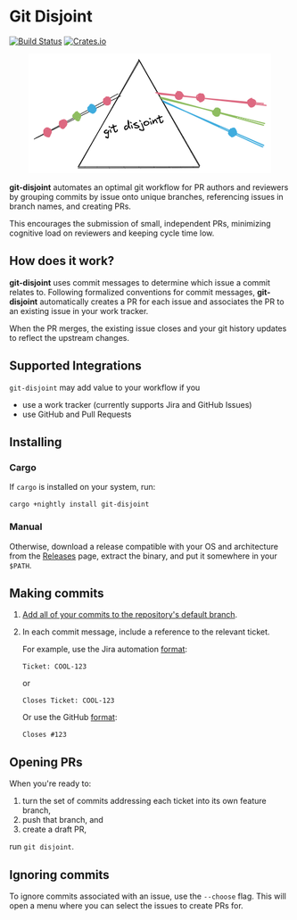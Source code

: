 # Git Disjoint

[![Build Status]](https://github.com/EricCrosson/git-disjoint/actions/workflows/ci.yml)
[![Crates.io]](https://crates.io/crates/git-disjoint)

[build status]: https://github.com/EricCrosson/git-disjoint/actions/workflows/ci.yml/badge.svg
[crates.io]: https://img.shields.io/crates/v/git-disjoint.svg

<p align="center">
  <img src="https://github.com/EricCrosson/git-disjoint/blob/master/assets/logo.png?raw=true" alt="alt-text"/>
</p>

**git-disjoint** automates an optimal git workflow for PR authors and reviewers
by grouping commits by issue onto unique branches, referencing issues in
branch names, and creating PRs.

This encourages the submission of small, independent PRs, minimizing cognitive
load on reviewers and keeping cycle time low.

## How does it work?

**git-disjoint** uses commit messages to determine which issue a commit relates
to. Following formalized conventions for commit messages, **git-disjoint**
automatically creates a PR for each issue and associates the PR to an existing
issue in your work tracker.

When the PR merges, the existing issue closes and your git history updates to
reflect the upstream changes.

## Supported Integrations

`git-disjoint` may add value to your workflow if you

- use a work tracker (currently supports Jira and GitHub Issues)
- use GitHub and Pull Requests

## Installing

### Cargo

If `cargo` is installed on your system, run:

```
cargo +nightly install git-disjoint
```

### Manual

Otherwise, download a release compatible with your OS and architecture from the
[Releases] page, extract the binary, and put it somewhere in your `$PATH`.

[releases]: https://github.com/EricCrosson/git-disjoint/releases/latest

## Making commits

1. [Add all of your commits to the repository's default branch][workflow].

1. In each commit message, include a reference to the relevant ticket.

   For example, use the Jira automation [format][jira]:

   ```
   Ticket: COOL-123
   ```

   or

   ```
   Closes Ticket: COOL-123
   ```

   Or use the GitHub [format][gh]: 

    ```
    Closes #123
    ```

   [jira]: https://support.atlassian.com/jira-software-cloud/docs/reference-issues-in-your-development-work/
   [gh]: https://github.blog/2013-01-22-closing-issues-via-commit-messages/

## Opening PRs

 When you're ready to:

1. turn the set of commits addressing each ticket into its own feature branch,
1. push that branch, and 
1. create a draft PR,

run `git disjoint`.

[workflow]: https://drewdevault.com/2020/04/06/My-weird-branchless-git-workflow.html

## Ignoring commits

To ignore commits associated with an issue, use the `--choose` flag. This will
open a menu where you can select the issues to create PRs for.
